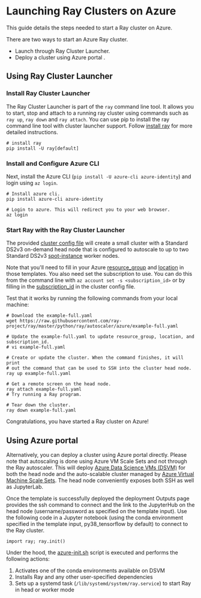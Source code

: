 
# Launching Ray Clusters on Azure 

This guide details the steps needed to start a Ray cluster on Azure.

There are two ways to start an Azure Ray cluster.
- Launch through Ray Cluster Launcher.
- Deploy a cluster using Azure portal .


## Using Ray Cluster Launcher 
### Install Ray Cluster Launcher
The Ray Cluster Launcher is part of the `ray` command line tool. It allows you to start, stop and attach to a running ray cluster using commands such as  `ray up`, `ray down` and `ray attach`. You can use pip to install the ray command line tool with cluster launcher support. Follow [install ray](https://docs.ray.io/en/latest/ray-overview/installation.html) for more detailed instructions.

```
# install ray
pip install -U ray[default]
```

### Install and Configure Azure CLI

Next, install the Azure CLI (`pip install -U azure-cli azure-identity`) and login using `az login`.

```
# Install azure cli.
pip install azure-cli azure-identity

# Login to azure. This will redirect you to your web browser.
az login
```

### Start Ray with the Ray Cluster Launcher


The provided [cluster config file](https://github.com/ray-project/ray/tree/eacc763c84d47c9c5b86b26a32fd62c685be84e6/python/ray/autoscaler/azure/example-full.yaml) will create a small cluster with a Standard DS2v3 on-demand head node that is configured to autoscale to up to two Standard DS2v3 [spot-instance](https://docs.microsoft.com/en-us/azure/virtual-machines/windows/spot-vms) worker nodes.

Note that you'll need to fill in your Azure [resource_group](https://github.com/ray-project/ray/blob/eacc763c84d47c9c5b86b26a32fd62c685be84e6/python/ray/autoscaler/azure/example-full.yaml#L42) and [location](https://github.com/ray-project/ray/blob/eacc763c84d47c9c5b86b26a32fd62c685be84e6/python/ray/autoscaler/azure/example-full.yaml#L41) in those templates. You also need set the subscription to use. You can do this from the command line with `az account set -s <subscription_id>` or by filling in the [subscription_id](https://github.com/ray-project/ray/blob/eacc763c84d47c9c5b86b26a32fd62c685be84e6/python/ray/autoscaler/azure/example-full.yaml#L44) in the cluster config file.



Test that it works by running the following commands from your local machine:

```
# Download the example-full.yaml
wget https://raw.githubusercontent.com/ray-project/ray/master/python/ray/autoscaler/azure/example-full.yaml

# Update the example-full.yaml to update resource_group, location, and subscription_id.
# vi example-full.yaml

# Create or update the cluster. When the command finishes, it will print
# out the command that can be used to SSH into the cluster head node.
ray up example-full.yaml

# Get a remote screen on the head node.
ray attach example-full.yaml
# Try running a Ray program.

# Tear down the cluster.
ray down example-full.yaml
```

Congratulations, you have started a Ray cluster on Azure!

## Using Azure portal 

Alternatively, you can deploy a cluster using Azure portal directly. Please note that autoscaling is done using Azure VM Scale Sets and not through the Ray autoscaler. This will deploy [Azure Data Science VMs (DSVM)](https://azure.microsoft.com/en-us/services/virtual-machines/data-science-virtual-machines/) for both the head node and the auto-scalable cluster managed by [Azure Virtual Machine Scale Sets](https://azure.microsoft.com/en-us/services/virtual-machine-scale-sets/).
The head node conveniently exposes both SSH as well as JupyterLab.



Once the template is successfully deployed the deployment Outputs page provides the ssh command to connect and the link to the JupyterHub on the head node (username/password as specified on the template input).
Use the following code in a Jupyter notebook (using the conda environment specified in the template input, py38_tensorflow by default) to connect to the Ray cluster.

```
import ray; ray.init()
```

Under the hood, the [azure-init.sh](https://github.com/ray-project/ray/blob/master/doc/azure/azure-init.sh) script is executed and performs the following actions:

1. Activates one of the conda environments available on DSVM
2. Installs Ray and any other user-specified dependencies
3. Sets up a systemd task (``/lib/systemd/system/ray.service``) to start Ray in head or worker mode
